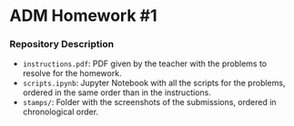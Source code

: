 # ADM Homework #1

### Repository Description
- `instructions.pdf`: PDF given by the teacher with the problems to resolve for the homework.
- `scripts.ipynb`: Jupyter Notebook with all the scripts for the problems, ordered in the same order than in the instructions.
- `stamps/`: Folder with the screenshots of the submissions, ordered in chronological order.
